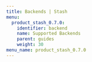```yaml
---
title: Backends | Stash
menu:
  product_stash_0.7.0:
    identifier: backend
    name: Supported Backends
    parent: guides
    weight: 30
menu_name: product_stash_0.7.0
---
```

